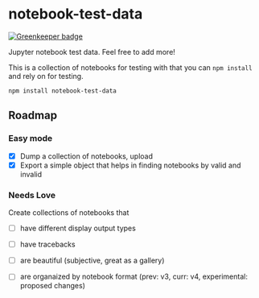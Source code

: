 # notebook-test-data

[![Greenkeeper badge](https://badges.greenkeeper.io/nteract/notebook-test-data.svg)](https://greenkeeper.io/)

Jupyter notebook test data. Feel free to add more!

This is a collection of notebooks for testing with that you can `npm install` and rely on for testing.

```
npm install notebook-test-data
```

## Roadmap

### Easy mode

* [x] Dump a collection of notebooks, upload
* [x] Export a simple object that helps in finding notebooks by valid and invalid

### Needs Love

Create collections of notebooks that

* [ ] have different display output types
* [ ] have tracebacks
* [ ] are beautiful (subjective, great as a gallery)
* [ ] are organaized by notebook format (prev: v3, curr: v4, experimental: proposed changes)


